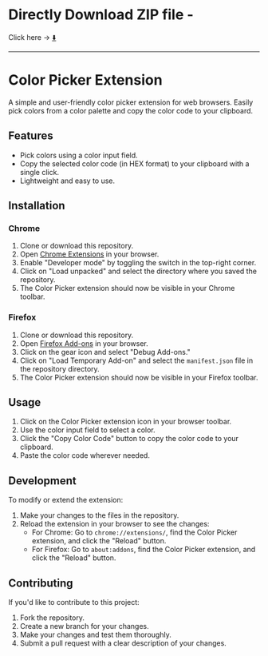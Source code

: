 # Directly Download ZIP file -

Click here -> [⬇️]([https://github.com/PATILYASHH/Youtube-Video-Pause-Extension/archive/refs/heads/master.zip](https://github.com/PATILYASHH/extension-color-picker/archive/refs/heads/master.zip))

----


# Color Picker Extension

A simple and user-friendly color picker extension for web browsers. Easily pick colors from a color palette and copy the color code to your clipboard.

## Features

- Pick colors using a color input field.
- Copy the selected color code (in HEX format) to your clipboard with a single click.
- Lightweight and easy to use.

## Installation

### Chrome

1. Clone or download this repository.
2. Open [Chrome Extensions](chrome://extensions/) in your browser.
3. Enable "Developer mode" by toggling the switch in the top-right corner.
4. Click on "Load unpacked" and select the directory where you saved the repository.
5. The Color Picker extension should now be visible in your Chrome toolbar.

### Firefox

1. Clone or download this repository.
2. Open [Firefox Add-ons](about:addons) in your browser.
3. Click on the gear icon and select "Debug Add-ons."
4. Click on "Load Temporary Add-on" and select the `manifest.json` file in the repository directory.
5. The Color Picker extension should now be visible in your Firefox toolbar.

## Usage

1. Click on the Color Picker extension icon in your browser toolbar.
2. Use the color input field to select a color.
3. Click the "Copy Color Code" button to copy the color code to your clipboard.
4. Paste the color code wherever needed.

## Development

To modify or extend the extension:

1. Make your changes to the files in the repository.
2. Reload the extension in your browser to see the changes:
   - For Chrome: Go to `chrome://extensions/`, find the Color Picker extension, and click the "Reload" button.
   - For Firefox: Go to `about:addons`, find the Color Picker extension, and click the "Reload" button.

## Contributing

If you'd like to contribute to this project:

1. Fork the repository.
2. Create a new branch for your changes.
3. Make your changes and test them thoroughly.
4. Submit a pull request with a clear description of your changes.


